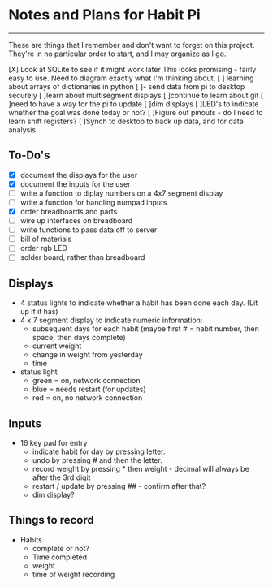 # Notes and Plans for Habit Pi
-----------------------
These are things that I remember and don't want to forget on this project.  They're in no particular order to start, and I may organize as I go.

[X] Look at SQLite to see if it might work later
	This looks promising - fairly easy to use.  Need to diagram exactly what I'm thinking about.
[ ] learning about arrays of dictionaries in python
[ ]- send data from pi to desktop securely
[ ]learn about multisegment displays
[ ]continue to learn about git
[ ]need to have a way for the pi to update
[ ]dim displays
[ ]LED's to indicate whether the goal was done today or not?
[ ]Figure out pinouts - do I need to learn shift registers?
[ ]Synch to desktop to back up data, and for data analysis.


## To-Do's
-[X] document the displays for the user
-[X] document the inputs for the user
-[ ] write a function to diplay numbers on a 4x7 segment display
-[ ] write a function for handling numpad inputs
-[x] order breadboards and parts
-[ ] wire up interfaces on breadboard
-[ ] write functions to pass data off to server
-[ ] bill of materials
-[ ] order rgb LED
-[ ] solder board, rather than breadboard

## Displays
- 4 status lights to indicate whether a habit has been done each day.  (Lit up if it has)
- 4 x 7 segment display to indicate numeric information:
	- subsequent days for each habit (maybe first # = habit number, then space, then days complete)
	- current weight
	- change in weight from yesterday
	- time
- status light
	- green = on, network connection
	- blue = needs restart (for updates)
	- red = on, no network connection

## Inputs
- 16 key pad for entry
	- indicate habit for day by pressing letter.
	- undo by pressing # and then the letter.
	- record weight by pressing * then weight - decimal will always be after the 3rd digit
	- restart / update by pressing *#*# - confirm after that?
	- dim display?

## Things to record
- Habits
	- complete or not?
	- Time completed
	- weight
	- time of weight recording


